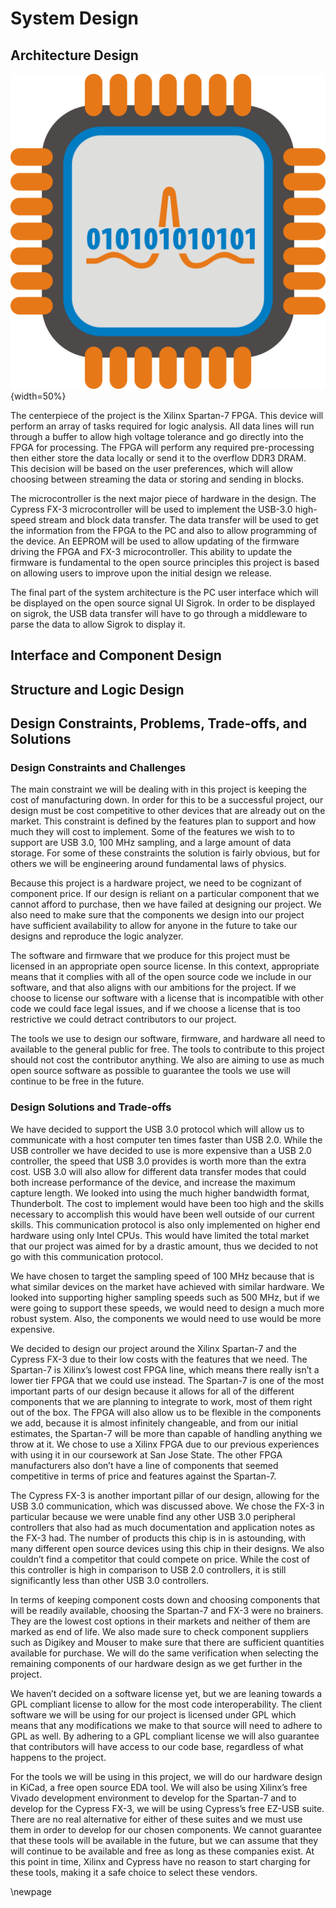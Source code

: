 # System Design #

## Architecture Design ##

<!-- [Describe a general architectural solution for your system.  This section must include textual description accompanied with diagrams.] -->

![System Architecture](images/architecture.png){width=50%}

The centerpiece of the project is the Xilinx Spartan-7 FPGA. This device will perform an array of tasks required for logic analysis. All data lines will run through a buffer to allow high voltage tolerance and go directly into the FPGA for processing. The FPGA will perform any required pre-processing then either store the data locally or send it to the overflow DDR3 DRAM. This decision will be based on the user preferences, which will allow choosing between streaming the data or storing and sending in blocks.

The microcontroller is the next major piece of hardware in the design. The Cypress FX-3 microcontroller will be used to implement the USB-3.0 high-speed stream and block data transfer. The data transfer will be used to get the information from the FPGA to the PC and also to allow programming of the device. An EEPROM will be used to allow updating of the firmware driving the FPGA and FX-3 microcontroller. This ability to update the firmware is fundamental to the open source principles this project is based on allowing users to improve upon the initial design we release.

The final part of the system architecture is the PC user interface which will be displayed on the open source signal UI Sigrok. In order to be displayed on sigrok, the USB data transfer will have to go through a middleware to parse the data to allow Sigrok to display it.

## Interface and Component Design ##

<!-- [Draw the actual component diagram with textual description. This section must include textual description accompanied with diagrams] -->

## Structure and Logic Design ##

<!-- [Present the detailed structure and logic design for your hardware/software components and processes. This section must include textual description accompanied with diagrams. If scientific or mathematical fundamentals are used for your project algorithm, specify what kind of formula or theory has been applied.] -->

## Design Constraints, Problems, Trade-offs, and Solutions ##

### Design Constraints and Challenges ###

<!-- [Present your design constraints in different perspectives, such as economic, resources, society and environment, hardware/software, mathematical/scientific theories and safety and reliability.] -->

The main constraint we will be dealing with in this project is keeping the cost of manufacturing down. In order for this to be a successful project, our design must be cost competitive to other devices that are already out on the market. This constraint is defined by the features plan to support and how much they will cost to implement. Some of the features we wish to to support are USB 3.0, 100 MHz sampling, and a large amount of data storage. For some of these constraints the solution is fairly obvious, but for others we will be engineering around fundamental laws of physics.

Because this project is a hardware project, we need to be cognizant of component price. If our design is reliant on a particular component that we cannot afford to purchase, then we have failed at designing our project. We also need to make sure that the components we design into our project have sufficient availability to allow for anyone in the future to take our designs and reproduce the logic analyzer.

The software and firmware that we produce for this project must be licensed in an appropriate open source license. In this context, appropriate means that it complies with all of the open source code we include in our software, and that also aligns with our ambitions for the project. If we choose to license our software with a license that is incompatible with other code we could face legal issues, and if we choose a license that is too restrictive we could detract contributors to our project.

The tools we use to design our software, firmware, and hardware all need to available to the general public for free. The tools to contribute to this project should not cost the contributor anything. We also are aiming to use as much open source software as possible to guarantee the tools we use will continue to be free in the future.

### Design Solutions and Trade-offs ###

<!-- [Document your approaches to cope with the given constraints. Present your design trade-off decisions and solution selections to deal with these constraints and problems and challenges.] -->

We have decided to support the USB 3.0 protocol which will allow us to communicate with a host computer ten times faster than USB 2.0. While the USB controller we have decided to use is more expensive than a USB 2.0 controller, the speed that USB 3.0 provides is worth more than the extra cost. USB 3.0 will also allow for different data transfer modes that could both increase performance of the device, and increase the maximum capture length. We looked into using the much higher bandwidth format, Thunderbolt. The cost to implement would have been too high and the skills necessary to accomplish this would have been well outside of our current skills. This communication protocol is also only implemented on higher end hardware using only Intel CPUs. This would have limited the total market that our project was aimed for by a drastic amount, thus we decided to not go with this communication protocol.

We have chosen to target the sampling speed of 100 MHz because that is what similar devices on the market have achieved with similar hardware. We looked into supporting higher sampling speeds such as 500 MHz, but if we were going to support these speeds, we would need to design a much more robust system. Also, the components we would need to use would be more expensive.

We decided to design our project around the Xilinx Spartan-7 and the Cypress FX-3 due to their low costs with the features that we need. The Spartan-7 is Xilinx’s lowest cost FPGA line, which means there really isn’t a lower tier FPGA that we could use instead. The Spartan-7 is one of the most important parts of our design because it allows for all of the different components that we are planning to integrate to work, most of them right out of the box. The FPGA will also allow us to be flexible in the components we add, because it is almost infinitely changeable, and from our initial estimates, the Spartan-7 will be more than capable of handling anything we throw at it. We chose to use a Xilinx FPGA due to our previous experiences with using it in our coursework at San Jose State. The other FPGA manufacturers also don’t have a line of components that seemed competitive in terms of price and features against the Spartan-7.

The Cypress FX-3 is another important pillar of our design, allowing for the USB 3.0 communication, which was discussed above. We chose the FX-3 in particular because we were unable find any other USB 3.0 peripheral controllers that also had as much documentation and application notes as the FX-3 had. The number of products this chip is in is astounding, with many different open source devices using this chip in their designs. We also couldn’t find a competitor that could compete on price. While the cost of this controller is high in comparison to USB 2.0 controllers, it is still significantly less than other USB 3.0 controllers.

In terms of keeping component costs down and choosing components that will be readily available, choosing the Spartan-7 and FX-3 were no brainers. They are the lowest cost options in their markets and neither of them are marked as end of life. We also made sure to check component suppliers such as Digikey and Mouser to make sure that there are sufficient quantities available for purchase. We will do the same verification when selecting the remaining components of our hardware design as we get further in the project.

We haven’t decided on a software license yet, but we are leaning towards a GPL compliant license to allow for the most code interoperability. The client software we will be using for our project is licensed under GPL which means that any modifications we make to that source will need to adhere to GPL as well. By adhering to a GPL compliant license we will also guarantee that contributors will have access to our code base, regardless of what happens to the project.

For the tools we will be using in this project, we will do our hardware design in KiCad, a free open source EDA tool. We will also be using Xilinx’s free Vivado development environment to develop for the Spartan-7 and to develop for the Cypress FX-3, we will be using Cypress’s free EZ-USB suite. There are no real alternative for either of these suites and we must use them in order to develop for our chosen components. We cannot guarantee that these tools will be available in the future, but we can assume that they will continue to be available and free as long as these companies exist. At this point in time, Xilinx and Cypress have no reason to start charging for these tools, making it a safe choice to select these vendors.

\newpage